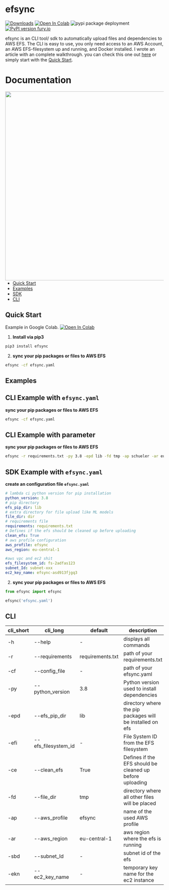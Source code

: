 # efsync

[![Downloads](https://pepy.tech/badge/efsync)](https://pepy.tech/project/efsync) [![Open In Colab](https://colab.research.google.com/assets/colab-badge.svg)](https://colab.research.google.com/drive/1G4LTw7aW5CBlFHVeiR12r5_49Z_CcEIo?usp=sharing) ![pypi package deployment](https://github.com/philschmid/efsync/workflows/pypi%20package%20deployment/badge.svg) [![PyPI version fury.io](https://badge.fury.io/py/ansicolortags.svg)](https://pypi.python.org/pypi/efsync/)

efsync is an CLI tool/ sdk to automatically upload files and dependencies to AWS EFS. The CLI is easy to use, you only need access to an AWS Account, an AWS EFS-filesystem up and running, and Docker installed. I wrote an article with an complete walkthrough. you can check this one out [here](https://www.philschmid.de/) or simply start with the [Quick Start](#quick-start).

# Documentation

<img align="right" width="600" src="./cli.png" />

- [Quick Start](#quick-start)
- [Examples](#examples)
- [SDK](#SDK)
- [CLI](#cli)

## <a name="quick-start"></a>Quick Start

Example in Google Colab. [![Open In Colab](https://colab.research.google.com/assets/colab-badge.svg)](https://colab.research.google.com/drive/1G4LTw7aW5CBlFHVeiR12r5_49Z_CcEIo?usp=sharing)

1. **Install via pip3**

```bash
pip3 install efsync
```

2.  **sync your pip packages or files to AWS EFS**

```bash
efsync -cf efsync.yaml
```

## <a name="examples"></a>Examples

## CLI Example with `efsync.yaml`

**sync your pip packages or files to AWS EFS**

```bash
efsync -cf efsync.yaml
```

## CLI Example with parameter

**sync your pip packages or files to AWS EFS**

```bash
efsync -r requirements.txt -py 3.8 -epd lib -fd tmp -ap schueler -ar eu-central-1 -sbd <subnet_id> -ekn <ec2-key-name>  -efi  <efs_filesystem_id>
```

## SDK Example with `efsync.yaml`

**create an configuration file `efsync.yaml`**

```yaml
# lambda ci python version for pip installation
python_version: 3.8
# pip directory
efs_pip_dir: lib
# extra directory for file upload like ML models
file_dir: dir
# requirements file
requirements: requirements.txt
# Defines if the efs should be cleaned up before uploading
clean_efs: True
# aws profile configuration
aws_profile: efsync
aws_region: eu-central-1

#aws vpc and ec2 shit
efs_filesystem_id: fs-2adfas123
subnet_Id: subnet-xxx
ec2_key_name: efsync-asd913fjgq3
```

2.  **sync your pip packages or files to AWS EFS**

```python
from efsync import efsync

efsync('efsync.yaml')
```

## <a name="cli"></a>CLI

| cli_short | cli_long            | default          | description                                               |
| --------- | ------------------- | ---------------- | --------------------------------------------------------- |
| -h        | --help              | -                | displays all commands                                     |
| -r        | --requirements      | requirements.txt | path of your requirements.txt                             |
| -cf       | --config_file       | -                | path of your efsync.yaml                                  |
| -py       | --python_version    | 3.8              | Python version used to install dependencies               |
| -epd      | --efs_pip_dir       | lib              | directory where the pip packages will be installed on efs |
| -efi      | --efs_filesystem_id | -                | File System ID from the EFS filesystem                    |
| -ce       | --clean_efs         | True             | Defines if the EFS should be cleaned up before uploading  |
| -fd       | --file_dir          | tmp              | directory where all other files will be placed            |
| -ap       | --aws_profile       | efsync           | name of the used AWS profile                              |
| -ar       | --aws_region        | eu-central-1     | aws region where the efs is running                       |
| -sbd      | --subnet_Id         | -                | subnet id of the efs                                      |
| -ekn      | --ec2_key_name      | -                | temporary key name for the ec2 instance                   |
